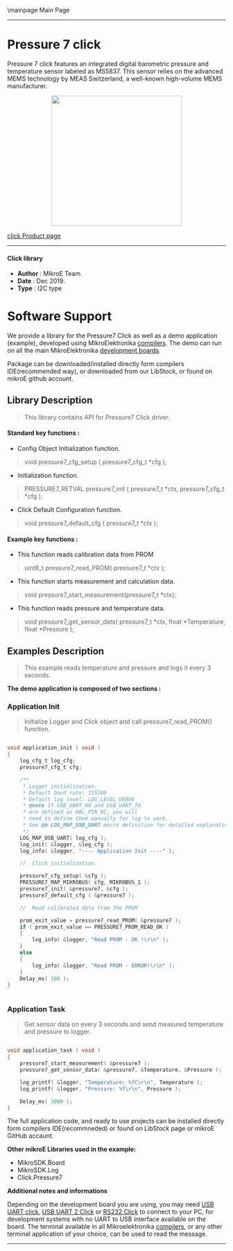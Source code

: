 \mainpage Main Page
 
 

---
# Pressure 7 click

Pressure 7 click features an integrated digital barometric pressure and temperature sensor labeled as MS5837. This sensor relies on the advanced MEMS technology by MEAS Switzerland, a well-known high-volume MEMS manufacturer.

<p align="center">
  <img src="https://download.mikroe.com/images/click_for_ide/pressure7_click.png" height=300px>
</p>

[click Product page](https://www.mikroe.com/pressure-7-click)

---


#### Click library 

- **Author**        : MikroE Team
- **Date**          : Dec 2019.
- **Type**          : I2C type


# Software Support

We provide a library for the Pressure7 Click 
as well as a demo application (example), developed using MikroElektronika 
[compilers](https://shop.mikroe.com/compilers). 
The demo can run on all the main MikroElektronika [development boards](https://shop.mikroe.com/development-boards).

Package can be downloaded/installed directly form compilers IDE(recommended way), or downloaded from our LibStock, or found on mikroE github account. 

## Library Description

> This library contains API for Pressure7 Click driver.

#### Standard key functions :

- Config Object Initialization function.
> void pressure7_cfg_setup ( pressure7_cfg_t *cfg ); 
 
- Initialization function.
> PRESSURE7_RETVAL pressure7_init ( pressure7_t *ctx, pressure7_cfg_t *cfg );

- Click Default Configuration function.
> void pressure7_default_cfg ( pressure7_t *ctx );


#### Example key functions :

- This function reads calibration data from PROM
> uint8_t pressure7_read_PROM( pressure7_t *ctx );
 
- This function starts measurement and calculation data.
> void pressure7_start_measurement(pressure7_t *ctx);

- This function reads pressure and temperature data.
> void pressure7_get_sensor_data( pressure7_t *ctx, float *Temperature, float *Pressure );

## Examples Description


> This example reads temperature and pressure and logs it every 3 seconds. 


**The demo application is composed of two sections :**

### Application Init 

> Initialize Logger and Click object and call pressure7_read_PROM() function.

```c

void application_init ( void )
{
    log_cfg_t log_cfg;
    pressure7_cfg_t cfg;

    /** 
     * Logger initialization.
     * Default baud rate: 115200
     * Default log level: LOG_LEVEL_DEBUG
     * @note If USB_UART_RX and USB_UART_TX 
     * are defined as HAL_PIN_NC, you will 
     * need to define them manually for log to work. 
     * See @b LOG_MAP_USB_UART macro definition for detailed explanation.
     */
    LOG_MAP_USB_UART( log_cfg );
    log_init( &logger, &log_cfg );
    log_info( &logger, "---- Application Init ----" );

    //  Click initialization.

    pressure7_cfg_setup( &cfg );
    PRESSURE7_MAP_MIKROBUS( cfg, MIKROBUS_1 );
    pressure7_init( &pressure7, &cfg );
    pressure7_default_cfg ( &pressure7 );

    //  Read calibrated data from the PROM

    prom_exit_value = pressure7_read_PROM( &pressure7 );
    if ( prom_exit_value == PRESSURE7_PROM_READ_OK )
    {
        log_info( &logger, "Read PROM - OK !\r\n" );
    }
    else
    {
        log_info( &logger, "Read PROM - ERROR!\r\n" );
    }
    Delay_ms( 100 );
}
  
```

### Application Task

> Get sensor data on every 3 seconds and send measured temperature and pressure to logger.

```c

void application_task ( void )
{
    pressure7_start_measurement( &pressure7 );
    pressure7_get_sensor_data( &pressure7, &Temperature, &Pressure );

    log_printf( &logger, "Temperature: %fC\r\n", Temperature );
    log_printf( &logger, "Pressure: %f\r\n", Pressure );

    Delay_ms( 3000 );
}

```


The full application code, and ready to use projects can be  installed directly form compilers IDE(recommneded) or found on LibStock page or mikroE GitHub accaunt.

**Other mikroE Libraries used in the example:** 

- MikroSDK.Board
- MikroSDK.Log
- Click.Pressure7

**Additional notes and informations**

Depending on the development board you are using, you may need 
[USB UART click](https://shop.mikroe.com/usb-uart-click), 
[USB UART 2 Click](https://shop.mikroe.com/usb-uart-2-click) or 
[RS232 Click](https://shop.mikroe.com/rs232-click) to connect to your PC, for 
development systems with no UART to USB interface available on the board. The 
terminal available in all Mikroelektronika 
[compilers](https://shop.mikroe.com/compilers), or any other terminal application 
of your choice, can be used to read the message.



---
